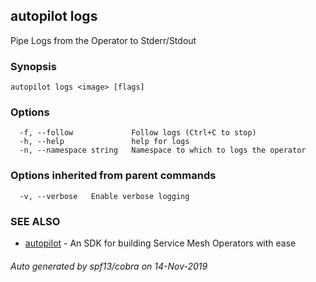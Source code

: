 ## autopilot logs

Pipe Logs from the Operator to Stderr/Stdout

### Synopsis




```
autopilot logs <image> [flags]
```

### Options

```
  -f, --follow             Follow logs (Ctrl+C to stop)
  -h, --help               help for logs
  -n, --namespace string   Namespace to which to logs the operator
```

### Options inherited from parent commands

```
  -v, --verbose   Enable verbose logging
```

### SEE ALSO

* [autopilot](autopilot.md)	 - An SDK for building Service Mesh Operators with ease

###### Auto generated by spf13/cobra on 14-Nov-2019
